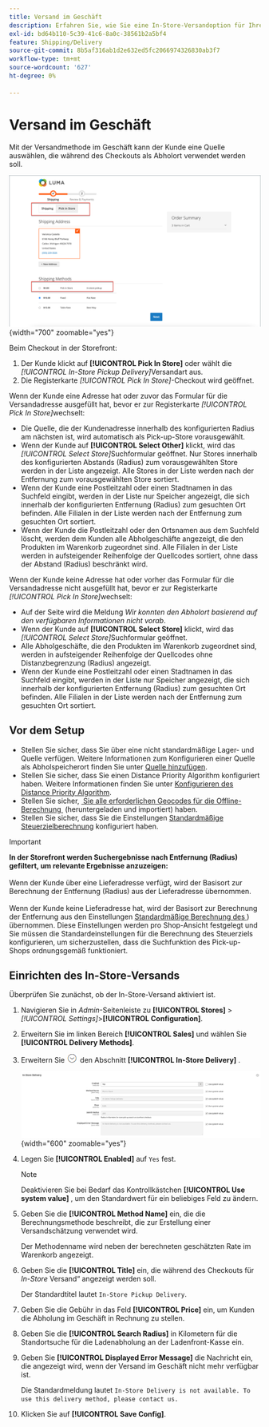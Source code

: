 ```yaml
---
title: Versand im Geschäft
description: Erfahren Sie, wie Sie eine In-Store-Versandoption für Ihren Store einrichten.
exl-id: bd64b110-5c39-41c6-8a0c-38561b2a5bf4
feature: Shipping/Delivery
source-git-commit: 8b5af316ab1d2e632ed5fc2066974326830ab3f7
workflow-type: tm+mt
source-wordcount: '627'
ht-degree: 0%

---
```


# Versand im Geschäft

Mit der Versandmethode im Geschäft kann der Kunde eine Quelle auswählen, die während des Checkouts als Abholort verwendet werden soll.

![In-Store-Versandmethode an der Kasse](./assets/luma-in-store-example.png){width="700" zoomable="yes"}

Beim Checkout in der Storefront:

1. Der Kunde klickt auf **[!UICONTROL Pick In Store]** oder wählt die _[!UICONTROL In-Store Pickup Delivery]_&#x200B;Versandart aus.
1. Die Registerkarte _[!UICONTROL Pick In Store]_-Checkout wird geöffnet.

Wenn der Kunde eine Adresse hat oder zuvor das Formular für die Versandadresse ausgefüllt hat, bevor er zur Registerkarte _[!UICONTROL Pick In Store]_&#x200B;wechselt:

- Die Quelle, die der Kundenadresse innerhalb des konfigurierten Radius am nächsten ist, wird automatisch als Pick-up-Store vorausgewählt.
- Wenn der Kunde auf **[!UICONTROL Select Other]** klickt, wird das _[!UICONTROL Select Store]_&#x200B;Suchformular geöffnet. Nur Stores innerhalb des konfigurierten Abstands (Radius) zum vorausgewählten Store werden in der Liste angezeigt. Alle Stores in der Liste werden nach der Entfernung zum vorausgewählten Store sortiert.
- Wenn der Kunde eine Postleitzahl oder einen Stadtnamen in das Suchfeld eingibt, werden in der Liste nur Speicher angezeigt, die sich innerhalb der konfigurierten Entfernung (Radius) zum gesuchten Ort befinden. Alle Filialen in der Liste werden nach der Entfernung zum gesuchten Ort sortiert.
- Wenn der Kunde die Postleitzahl oder den Ortsnamen aus dem Suchfeld löscht, werden dem Kunden alle Abholgeschäfte angezeigt, die den Produkten im Warenkorb zugeordnet sind. Alle Filialen in der Liste werden in aufsteigender Reihenfolge der Quellcodes sortiert, ohne dass der Abstand (Radius) beschränkt wird.

Wenn der Kunde keine Adresse hat oder vorher das Formular für die Versandadresse nicht ausgefüllt hat, bevor er zur Registerkarte _[!UICONTROL Pick In Store]_&#x200B;wechselt:

- Auf der Seite wird die Meldung _Wir konnten den Abholort basierend auf den verfügbaren Informationen nicht vorab_.
- Wenn der Kunde auf **[!UICONTROL Select Store]** klickt, wird das _[!UICONTROL Select Store]_&#x200B;Suchformular geöffnet.
- Alle Abholgeschäfte, die den Produkten im Warenkorb zugeordnet sind, werden in aufsteigender Reihenfolge der Quellcodes ohne Distanzbegrenzung (Radius) angezeigt.
- Wenn der Kunde eine Postleitzahl oder einen Stadtnamen in das Suchfeld eingibt, werden in der Liste nur Speicher angezeigt, die sich innerhalb der konfigurierten Entfernung (Radius) zum gesuchten Ort befinden. Alle Filialen in der Liste werden nach der Entfernung zum gesuchten Ort sortiert.

## Vor dem Setup

- Stellen Sie sicher, dass Sie über eine nicht standardmäßige Lager- und Quelle verfügen. Weitere Informationen zum Konfigurieren einer Quelle als Abholspeicherort finden Sie unter [Quelle hinzufügen](../inventory-management/sources-add.md).
- Stellen Sie sicher, dass Sie einen Distance Priority Algorithm konfiguriert haben. Weitere Informationen finden Sie unter [Konfigurieren des Distance Priority Algorithm](../inventory-management/distance-priority-algorithm.md).
- Stellen Sie sicher, [&#x200B; Sie alle erforderlichen Geocodes für die Offline-Berechnung &#x200B;](../inventory-management/cli.md#import-geocodes) (heruntergeladen und importiert) haben.
- Stellen Sie sicher, dass Sie die Einstellungen [Standardmäßige Steuerzielberechnung](../configuration-reference/sales/tax.md#default-tax-destination-calculation) konfiguriert haben.

>[!IMPORTANT]
>
>**In der Storefront werden Suchergebnisse nach Entfernung (Radius) gefiltert, um relevante Ergebnisse anzuzeigen:**<br><br>
>Wenn der Kunde über eine Lieferadresse verfügt, wird der Basisort zur Berechnung der Entfernung (Radius) aus der Lieferadresse übernommen.<br><br>
>Wenn der Kunde keine Lieferadresse hat, wird der Basisort zur Berechnung der Entfernung aus den Einstellungen [Standardmäßige Berechnung des &#x200B;](../configuration-reference/sales/tax.md#default-tax-destination-calculation)) übernommen. Diese Einstellungen werden pro Shop-Ansicht festgelegt und Sie müssen die Standardeinstellungen für die Berechnung des Steuerziels konfigurieren, um sicherzustellen, dass die Suchfunktion des Pick-up-Shops ordnungsgemäß funktioniert.

## Einrichten des In-Store-Versands

Überprüfen Sie zunächst, ob der In-Store-Versand aktiviert ist.

1. Navigieren Sie in _Admin_-Seitenleiste zu **[!UICONTROL Stores]** > _[!UICONTROL Settings]_>**[!UICONTROL Configuration]**.

1. Erweitern Sie im linken Bereich **[!UICONTROL Sales]** und wählen Sie **[!UICONTROL Delivery Methods]**.

1. Erweitern Sie ![Erweiterungsauswahl](../assets/icon-display-expand.png) den Abschnitt **[!UICONTROL In-Store Delivery]** .

   ![Versand im Geschäft](../configuration-reference/sales/assets/delivery-methods-in-store-delivery.png){width="600" zoomable="yes"}

1. Legen Sie **[!UICONTROL Enabled]** auf `Yes` fest.

   >[!NOTE]
   >
   >Deaktivieren Sie bei Bedarf das Kontrollkästchen **[!UICONTROL Use system value]** , um den Standardwert für ein beliebiges Feld zu ändern.

1. Geben Sie die **[!UICONTROL Method Name]** ein, die die Berechnungsmethode beschreibt, die zur Erstellung einer Versandschätzung verwendet wird.

   Der Methodenname wird neben der berechneten geschätzten Rate im Warenkorb angezeigt.

1. Geben Sie die **[!UICONTROL Title]** ein, die während des Checkouts für _In-Store_ Versand“ angezeigt werden soll.

   Der Standardtitel lautet `In-Store Pickup Delivery`.

1. Geben Sie die Gebühr in das Feld **[!UICONTROL Price]** ein, um Kunden die Abholung im Geschäft in Rechnung zu stellen.

1. Geben Sie die **[!UICONTROL Search Radius]** in Kilometern für die Standortsuche für die Ladenabholung an der Ladenfront-Kasse ein.

1. Geben Sie **[!UICONTROL Displayed Error Message]** die Nachricht ein, die angezeigt wird, wenn der Versand im Geschäft nicht mehr verfügbar ist.

   Die Standardmeldung lautet `In-Store Delivery is not available. To use this delivery method, please contact us.`

1. Klicken Sie auf **[!UICONTROL Save Config]**.
